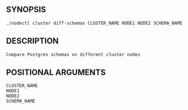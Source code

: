 ## SYNOPSIS
    ./nodectl cluster diff-schemas CLUSTER_NAME NODE1 NODE2 SCHEMA_NAME
 
## DESCRIPTION
    Compare Postgres schemas on different cluster nodes
 
## POSITIONAL ARGUMENTS
    CLUSTER_NAME
    NODE1
    NODE2
    SCHEMA_NAME
